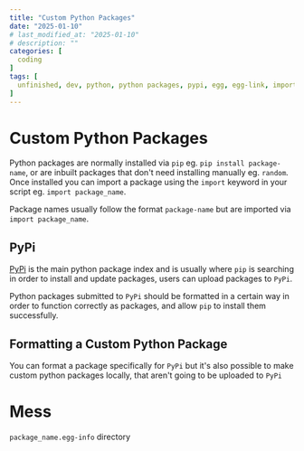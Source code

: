 ```yaml
---
title: "Custom Python Packages"
date: "2025-01-10"
# last_modified_at: "2025-01-10"
# description: ""
categories: [
  coding
]
tags: [
  unfinished, dev, python, python packages, pypi, egg, egg-link, imports
]
---
```


# Custom Python Packages
Python packages are normally installed via `pip` eg. `pip install package-name`, or are inbuilt packages that don't need installing manually eg. `random`. Once installed you can import a package using the `import` keyword in your script eg. `import package_name`.

Package names usually follow the format `package-name` but are imported via `import package_name`.

## PyPi
[PyPi](https://pypi.org/) is the main python package index and is usually where `pip` is searching in order to install and update packages, users can upload packages to `PyPi`.

Python packages submitted to `PyPi` should be formatted in a certain way in order to function correctly as packages, and allow `pip` to install them successfully.

## Formatting a Custom Python Package
You can format a package specifically for `PyPi` but it's also possible to make custom python packages locally, that aren't going to be uploaded to `PyPi`

# Mess
`package_name.egg-info` directory